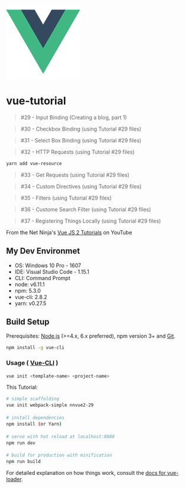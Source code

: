 ![Logo of the project](./../img/vue_logo.png)

# vue-tutorial

>#29 - Input Binding (Creating a blog, part 1)

>#30 - Checkbox Binding (using Tutorial #29 files)

>#31 - Select Box Binding (using Tutorial #29 files)

>#32 - HTTP Requests (using Tutorial #29 files)
```bash
yarn add vue-resource
```
>#33 - Get Requests (using Tutorial #29 files)

>#34 - Custom Directives (using Tutorial #29 files)

>#35 - Filters (using Tutorial #29 files)

>#36 - Custome Search Filter (using Tutorial #29 files)

>#37 - Registering Things Locally (using Tutorial #29 files)

From the Net Ninja's [Vue JS 2 Tutorials](https://www.youtube.com/playlist?list=PL4cUxeGkcC9gQcYgjhBoeQH7wiAyZNrYa) on YouTube

## My Dev Environmet

* OS: Windows 10 Pro - 1607
* IDE: Visual Studio Code - 1.15.1
* CLI: Command Prompt
* node: v6.11.1
* npm: 5.3.0
* vue-cli: 2.8.2
* yarn: v0.27.5

## Build Setup

Prerequisites: [Node.js](https://nodejs.org/en/) (>=4.x, 6.x preferred), npm version 3+ and [Git](https://git-scm.com/).

``` bash
npm install -g vue-cli
```

### Usage ( [Vue-CLI](https://github.com/vuejs/vue-cli) )

``` bash
vue init <template-name> <project-name>
```

This Tutorial:

``` bash
# simple scaffolding
vue init webpack-simple nnvue2-29

# install dependencies
npm install (or Yarn)

# serve with hot reload at localhost:8080
npm run dev

# build for production with minification
npm run build
```

For detailed explanation on how things work, consult the [docs for vue-loader](http://vuejs.github.io/vue-loader).
